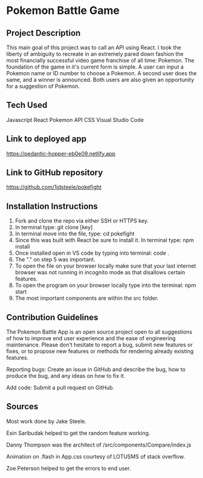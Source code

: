# Pokemon Battle Game

## Project Description

This main goal of this project was to call an API using React. I took the liberty of ambiguity to recreate in an extremely pared down fashion the most financially successful video game franchise of all time: Pokemon. The foundation of the game in it's current form is simple. A user can input a Pokemon name or ID number to choose a Pokemon. A second user does the same, and a winner is announced. Both users are also given an opportunity for a suggestion of Pokemon.

## Tech Used

Javascript
React
Pokemon API
CSS
Visual Studio Code

## Link to deployed app

https://pedantic-hopper-eb0e09.netlify.app

## Link to GitHub repository

https://github.com/1jdsteele/pokefight

## Installation Instructions

1. Fork and clone the repo via either SSH or HTTPS key.
2. In terminal type: git clone [key]
3. In terminal move into the file, type: cd pokefight
4. Since this was built with React be sure to install it. In terminal type: npm install
5. Once installed open in VS code by typing into terminal: code .
6. The "." on step 5 was important.
7. To open the file on your browser locally make sure that your last internet browser was not running in incognito mode as that disallows certain features.
8. To open the program on your browser locally type into the terminal: npm start
9. The most important components are within the src folder.

## Contribution Guidelines

The Pokemon Battle App is an open source project open to all suggestions of how to improve end user experience and the ease of engineering maintenance. Please don't hesitate to report a bug, submit new features or fixes, or to propose new features or methods for rendering already existing features.

Reporting bugs:
Create an issue in GitHub and describe the bug, how to produce the bug, and any ideas on how to fix it.

Add code:
Submit a pull request on GitHub.

## Sources

Most work done by Jake Steele.

Esin Saribudak helped to get the random feature working.

Danny Thompson was the architect of  /src/components/Compare/index.js

Animation on .flash in App.css courtesy of LOTUSMS of stack overflow.

Zoe Peterson helped to get the errors to end user.


